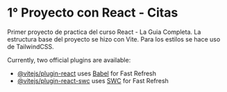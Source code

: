 # 1° Proyecto con React - Citas

Primer proyecto de practica del curso React - La Guia Completa.
La estructura base del proyecto se hizo con Vite.
Para los estilos se hace uso de TailwindCSS.

Currently, two official plugins are available:

- [@vitejs/plugin-react](https://github.com/vitejs/vite-plugin-react/blob/main/packages/plugin-react/README.md) uses [Babel](https://babeljs.io/) for Fast Refresh
- [@vitejs/plugin-react-swc](https://github.com/vitejs/vite-plugin-react-swc) uses [SWC](https://swc.rs/) for Fast Refresh
